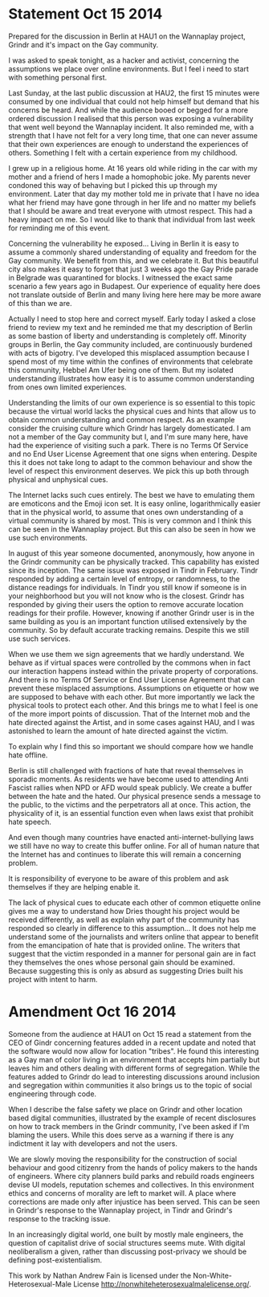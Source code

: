 # Statement Oct 15 2014

Prepared for the discussion in Berlin at HAU1 on the Wannaplay
project, Grindr and it's impact on the Gay community.

I was asked to speak tonight, as a hacker and activist, concerning
the assumptions we place over online environments. But I feel i
need to start with something personal first.

Last Sunday, at the last public discussion at HAU2, the first 15
minutes were consumed by one individual that could not help himself
but demand that his concerns be heard. And while the audience booed
or begged for a more ordered discussion I realised that this person
was exposing a vulnerability that went well beyond the Wannaplay
incident. It also reminded me, with a strength that I have not felt
for a very long time, that one can never assume that their own
experiences are enough to understand the experiences of others.
Something I felt with a certain experience from my childhood.

I grew up in a religious home. At 16 years old while riding in the
car with my mother and a friend of hers I made a homophobic joke.
My parents never condoned this way of behaving but I picked this
up through my environment. Later that day my mother told me in
private that I have no idea what her friend may have gone through
in her life and no matter my beliefs that I should be aware and
treat everyone with utmost respect. This had a heavy impact on me.
So I would like to thank that individual from last week for reminding
me of this event.

Concerning the vulnerability he exposed...
Living in Berlin it is easy to assume a commonly shared understanding
of equality and freedom for the Gay community. We benefit from this,
and we celebrate it. But this beautiful city also makes it easy to
forget that just 3 weeks ago the Gay Pride parade in Belgrade was
quarantined for blocks. I witnessed the exact same scenario a few
years ago in Budapest. Our experience of equality here does not
translate outside of Berlin and many living here here may be more
aware of this than we are.

Actually I need to stop here and correct myself. Early today I asked
a close friend to review my text and he reminded me that my description
of Berlin as some bastion of liberty and understanding is completely
off. Minority groups in Berlin, the Gay community included, are
continuously burdened with acts of bigotry. I've developed this
misplaced assumption because I spend most of my time within the
confines of environments that celebrate this community, Hebbel Am Ufer
being one of them. But my isolated understanding illustrates how easy
it is to assume common understanding from ones own limited experiences.

Understanding the limits of our own experience is so essential to
this topic because the virtual world lacks the physical cues and
hints that allow us to obtain common understanding and common
respect. As an example consider the cruising culture which Grindr
has largely domesticated. I am not a member of the Gay community
but I, and I'm sure many here, have had the experience of visiting
such a park. There is no Terms Of Service and no End User License
Agreement that one signs when entering. Despite this it does not
take long to adapt to the common behaviour and show the level of
respect this environment deserves. We pick this up both through
physical and unphysical cues.

The Internet lacks such cues entirely. The best we have to emulating
them are emoticons and the Emoji icon set. It is easy online,
logarithmically easier that in the physical world, to assume that
ones own understanding of a virtual community is shared by most.
This is very common and I think this can be seen in the Wannaplay
project. But this can also be seen in how we use such environments.

In august of this year someone documented, anonymously, how anyone
in the Grindr community can be physically tracked. This capability
has existed since its inception. The same issue was exposed in Tindr
in February. Tindr responded by adding a certain level of entropy,
or randomness, to the distance readings for individuals. In Tindr
you still know if someone is in your neighborhood but you will not
know who is the closest. Grindr has responded by giving their users
the option to remove accurate location readings for their profile.
However, knowing if another Grindr user is in the same building as
you is an important function utilised extensively by the community.
So by default accurate tracking remains. Despite this we still use
such services.

When we use them we sign agreements that we hardly understand. We
behave as if virtual spaces were controlled by the commons when in
fact our interaction happens instead within the private property
of corporations. And there is no Terms Of Service or End User License
Agreement that can prevent these misplaced assumptions. Assumptions
on etiquette or how we are supposed to behave with each other. But
more importantly we lack the physical tools to protect each other.
And this brings me to what I feel is one of the more import points
of discussion. That of the Internet mob and the hate directed against
the Artist, and in some cases against HAU, and I was astonished to
learn the amount of hate directed against the victim.

To explain why I find this so important we should compare how we
handle hate offline.

Berlin is still challenged with fractions of hate that reveal
themselves in sporadic moments. As residents we have become used
to attending Anti Fascist rallies when NPD or AFD would speak
publicly.  We create a buffer between the hate and the hated. Our
physical presence sends a message to the public, to the victims and
the perpetrators all at once. This action, the physicality of it,
is an essential function even when laws exist that prohibit hate
speech.

And even though many countries have enacted anti-internet-bullying
laws we still have no way to create this buffer online. For all of
human nature that the Internet has and continues to liberate this
will remain a concerning problem.

It is responsibility of everyone to be aware of this problem and
ask themselves if they are helping enable it.

The lack of physical cues to educate each other of common etiquette
online gives me a way to understand how Dries thought his project
would be received differently, as well as explain why part of the
community has responded so clearly in difference to this assumption...
It does not help me understand some of the journalists and writers
online that appear to benefit from the emancipation of hate that
is provided online. The writers that suggest that the victim responded
in a manner for personal gain are in fact they themselves the ones
whose personal gain should be examined. Because suggesting this is
only as absurd as suggesting Dries built his project with intent
to harm.


# Amendment Oct 16 2014

Someone from the audience at HAU1 on Oct 15 read a statement from the
CEO of Gindr concerning features added in a recent update and noted
that the software would now allow for location "tribes". He found
this interesting as a Gay man of color living in an environment that
accepts him partially but leaves him and others dealing with
different forms of segregation. While the features added to Grindr do
lead to interesting discussions around inclusion and segregation
within communities it also brings us to the topic of social
engineering through code.

When I describe the false safety we place on Grindr and other
location based digital communities, illustrated by the example of
recent disclosures on how to track members in the Grindr community,
I've been asked if I'm blaming the users. While this does serve as a
warning if there is any indictment it lay with developers and not the
users.

We are slowly moving the responsibility for the construction of
social behaviour and good citizenry from the hands of policy makers
to the hands of engineers. Where city planners build parks and rebuild
roads engineers devise UI models, reputation schemes and collectives.
In this environment ethics and concerns of morality are left to
market will. A place where corrections are made only after injustice
has been served. This can be seen in Grindr's response to the
Wannaplay project, in Tindr and Grindr's response to the tracking
issue.

In an increasingly digital world, one built by mostly male engineers,
the question of capitalist drive of social structures seems mute.
With digital neoliberalism a given, rather than discussing
post-privacy we should be defining post-existentialism.




This work by Nathan Andrew Fain is licensed under the
Non-White-Heterosexual-Male License
<http://nonwhiteheterosexualmalelicense.org/>.
